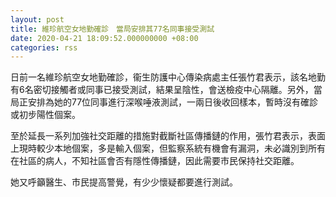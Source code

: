 ```yaml
---
layout: post
title: 維珍航空女地勤確診　當局安排其77名同事接受測試
date: 2020-04-21 18:09:52.000000000 +08:00
categories: rss
---
```


日前一名維珍航空女地勤確診，衞生防護中心傳染病處主任張竹君表示，該名地勤有6名密切接觸者或同事已接受測試，結果呈陰性，會送檢疫中心隔離。另外，當局正安排為她的77位同事進行深喉唾液測試，一兩日後收回樣本，暫時沒有確診或初步陽性個案。

至於延長一系列加強社交距離的措施對截斷社區傳播鏈的作用，張竹君表示，表面上現時較少本地個案，多是輸入個案，但監察系統有機會有漏洞，未必識別到所有在社區的病人，不知社區會否有隱性傳播鏈，因此需要市民保持社交距離。

她又呼籲醫生、市民提高警覺，有少少懷疑都要進行測試。
